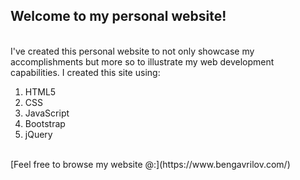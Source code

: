 ## Welcome to my personal website!

<br />
I've created this personal website to not only showcase my accomplishments but more so to illustrate my web development capabilities. I created this site using:

1. HTML5
2. CSS
3. JavaScript
4. Bootstrap
5. jQuery

<br />
[Feel free to browse my website @:](https://www.bengavrilov.com/)
